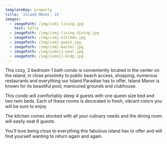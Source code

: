 ```yaml
---
templateKey: property
title: 'Island Manor, J1'
images:
  - imagePath: /img/ismj-living.jpg
    test: hello
  - imagePath: /img/ismj-living.dining.jpg
  - imagePath: /img/ismj-kitchen.jpg
  - imagePath: /img/ismj-guest.jpg
  - imagePath: /img/ismj-master.jpg
  - imagePath: /img/ismnj1-pool.jpg
  - imagePath: /img/ismnj1-bldg.jpg
---
```

This cozy, 2 bedroom 1 bath condo is conveniently located in the center on the island, in close proximity to public beach access, shopping, numerous restaurants and everything our Island Paradise has to offer. Island Manor is known for its beautiful pool, manicured grounds and clubhouse.

This condo will comfortably sleep 4 guests with one queen size bed and two twin beds. Each of these rooms is decorated in fresh, vibrant colors you will be sure to enjoy.

The kitchen comes stocked with all your culinary needs and the dining room will easily seat 6 guests.

You’ll love being close to everything this fabulous island has to offer and will find yourself wanting to return again and again.

